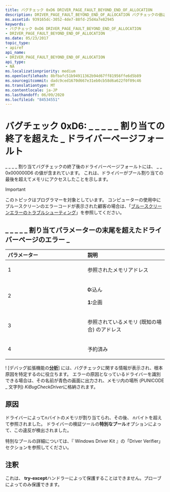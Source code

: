 ```yaml
---
title: バグチェック 0xD6 DRIVER_PAGE_FAULT_BEYOND_END_OF_ALLOCATION
description: DRIVER_PAGE_FAULT_BEYOND_END_OF_ALLOCATION バグチェックの値は0x000000D6 です。 これは、ドライバーがプール割り当ての最後を超えてメモリにアクセスしたことを示します。
ms.assetid: 939165dc-3052-4de7-88fd-25d4a7e82945
keywords:
- バグチェック 0xD6 DRIVER_PAGE_FAULT_BEYOND_END_OF_ALLOCATION
- DRIVER_PAGE_FAULT_BEYOND_END_OF_ALLOCATION
ms.date: 05/23/2017
topic_type:
- apiref
api_name:
- DRIVER_PAGE_FAULT_BEYOND_END_OF_ALLOCATION
api_type:
- NA
ms.localizationpriority: medium
ms.openlocfilehash: 8bfbafc51b94911362b94d67ff81956ffe6d5b89
ms.sourcegitcommit: dadc9ced1670d667e31eb0cb58d6a622f0f09c46
ms.translationtype: MT
ms.contentlocale: ja-JP
ms.lasthandoff: 06/09/2020
ms.locfileid: "84534551"
---
```

# <a name="bug-check-0xd6-driver_page_fault_beyond_end_of_allocation"></a>バグチェック 0xD6: \_ \_ \_ \_ \_ 割り当ての終了を超えた \_ ドライバーページフォールト


\_ \_ \_ \_ 割り当てバグチェックの終了後のドライバーページフォールトには、 \_ \_ 0x000000D6 の値が含まれています。 これは、ドライバーがプール割り当ての最後を超えてメモリにアクセスしたことを示します。

> [!IMPORTANT]
> このトピックはプログラマーを対象としています。 コンピューターの使用中にブルースクリーンのエラーコードが表示された顧客の場合は、「[ブルースクリーンエラーのトラブルシューティング](https://www.windows.com/stopcode)」を参照してください。


## <a name="driver_page_fault_beyond_end_of_allocation-parameters"></a>\_ \_ \_ \_ \_ 割り当てパラメーターの末尾を超えたドライバーページのエラー \_


<table>
<colgroup>
<col width="50%" />
<col width="50%" />
</colgroup>
<thead>
<tr class="header">
<th align="left">パラメーター</th>
<th align="left">説明</th>
</tr>
</thead>
<tbody>
<tr class="odd">
<td align="left"><p>1</p></td>
<td align="left"><p>参照されたメモリアドレス</p></td>
</tr>
<tr class="even">
<td align="left"><p>2</p></td>
<td align="left"><p><strong>0:</strong>込ん</p>
<p><strong>1:</strong>企画</p></td>
</tr>
<tr class="odd">
<td align="left"><p>3</p></td>
<td align="left"><p>参照されているメモリ (既知の場合) のアドレス</p></td>
</tr>
<tr class="even">
<td align="left"><p>4</p></td>
<td align="left"><p>予約済み</p></td>
</tr>
</tbody>
</table>

 
! [デバッグ拡張機能の[**分析**](-analyze.md)] には、バグチェックに関する情報が表示され、根本原因を特定するのに役立ちます。
エラーの原因となっているドライバーを識別できる場合は、その名前が青色の画面に出力され、メモリ内の場所 (PUNICODE \_ 文字列) *KiBugCheckDriver*に格納されます。

<a name="cause"></a>原因
-----

ドライバーによって*n*バイトのメモリが割り当てられ、その後、 *n*バイトを超えて参照されました。 ドライバーの検証ツールの**特別なプール**オプションによって、この違反が検出されました。

特別なプールの詳細については、『 Windows Driver Kit 』の「Driver Verifier」セクションを参照してください。

<a name="remarks"></a>注釈
-------

これは、 **try-except**ハンドラーによって保護することはできません。プローブによってのみ保護できます。

 

 




